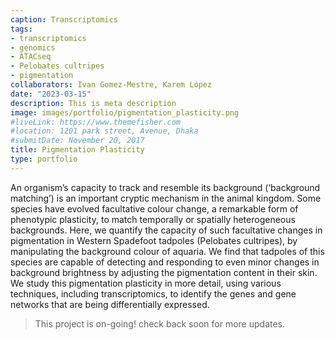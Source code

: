 ```yaml
---
caption: Transcriptomics
tags:
- transcriptomics
- genomics
- ATACseq
- Pelobates cultripes
- pigmentation
collaborators: Ivan Gomez-Mestre, Karem López
date: "2023-03-15"
description: This is meta description
image: images/portfolio/pigmentation_plasticity.png
#liveLink: https://www.themefisher.com
#location: 1201 park street, Avenue, Dhaka
#submitDate: November 20, 2017
title: Pigmentation Plasticity
type: portfolio
---
```


An organism’s capacity to track and resemble its background (‘background matching’) is an important cryptic mechanism in the animal kingdom. Some species have evolved facultative colour change, a remarkable form of phenotypic plasticity, to match temporally or spatially heterogeneous backgrounds. Here, we quantify the capacity of such facultative changes in pigmentation in Western Spadefoot tadpoles (Pelobates cultripes), by manipulating the background colour of aquaria. We find that tadpoles of this species are capable of detecting and responding to even minor changes in background brightness by adjusting the pigmentation content in their skin. We study this pigmentation plasticity in more detail, using various techniques, including transcriptomics, to identify the genes and gene networks that are being differentially expressed.

> This project is on-going! check back soon for more updates.
